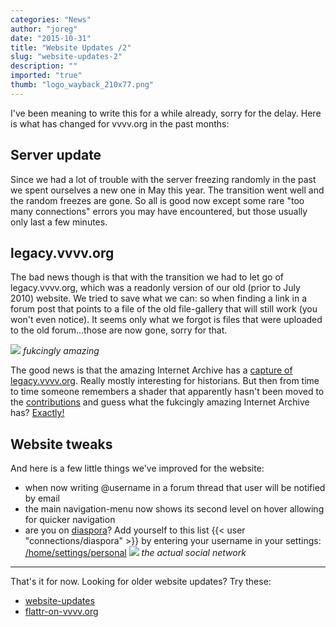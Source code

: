 ```yaml
---
categories: "News"
author: "joreg"
date: "2015-10-31"
title: "Website Updates /2"
slug: "website-updates-2"
description: ""
imported: "true"
thumb: "logo_wayback_210x77.png"
---
```



I've been meaning to write this for a while already, sorry for the delay. Here is what has changed for vvvv.org in the past months:

## Server update
Since we had a lot of trouble with the server freezing randomly in the past we spent ourselves a new one in May this year. The transition went well and the random freezes are gone. So all is good now except some rare "too many connections" errors you may have encountered, but those usually only last a few minutes. 

## legacy.vvvv.org
The bad news though is that with the transition we had to let go of legacy.vvvv.org, which was a readonly version of our old (prior to July 2010) website. We tried to save what we can: so when finding a link in a forum post that points to a file of the old file-gallery that will still work (you won't even notice). It seems only what we forgot is files that were uploaded to the old forum...those are now gone, sorry for that. 

![](logo_wayback_210x77.png)
*fukcingly amazing* 

The good news is that the amazing Internet Archive has a [capture of legacy.vvvv.org](https://web.archive.org/web/20100712030750/vvvv.org/tiki-index.php). Really mostly interesting for historians. But then from time to time someone remembers a shader that apparently hasn't been moved to the [contributions](https://vvvv.org/contributions/contributions/1351/all) and guess what the fukcingly amazing Internet Archive has? [Exactly!](https://web.archive.org/web/20100613124902/vvvv.org/tiki-index.php?page=user+shaders)

## Website tweaks
And here is a few little things we've improved for the website:
- when now writing @username in a forum thread that user will be notified by email
- the main navigation-menu now shows its second level on hover allowing for quicker navigation
- are you on [diaspora](https://diasporafoundation.org/)? Add yourself to this list {{< user "connections/diaspora" >}} by entering your username in your settings: [/home/settings/personal](https://vvvv.org/home/settings/personal)
![](Diaspora.jpg)
*the actual social network*

---

That's it for now. Looking for older website updates? Try these:
* [website-updates](/blog/2014/website-updates)
* [flattr-on-vvvv.org](/blog/2014/flattr-on-vvvv.org)